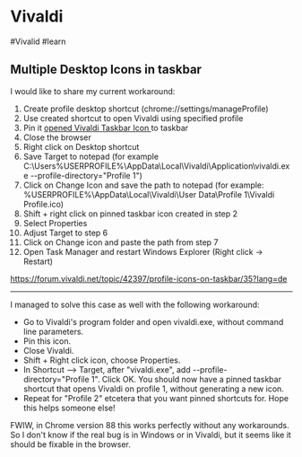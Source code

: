 # Vivaldi

#Vivalid #learn 

## Multiple Desktop Icons in taskbar

I would like to share my current workaround:

1.  Create profile desktop shortcut (chrome://settings/manageProfile)
2.  Use created shortcut to open Vivaldi using specified profile
3.  Pin it <u>opened Vivaldi Taskbar Icon </u>to taskbar
4.  Close the browser
5.  Right click on Desktop shortcut
6.  Save Target to notepad (for example C:\Users%USERPROFILE%\AppData\Local\Vivaldi\Application\vivaldi.exe --profile-directory="Profile 1")
7.  Click on Change Icon and save the path to notepad (for example: %USERPROFILE%\AppData\Local\Vivaldi\User Data\Profile 1\Vivaldi Profile.ico)
8.  Shift + right click on pinned taskbar icon created in step 2
9.  Select Properties
10.  Adjust Target to step 6
11.  Click on Change icon and paste the path from step 7
12.  Open Task Manager and restart Windows Explorer (Right click -> Restart)

https://forum.vivaldi.net/topic/42397/profile-icons-on-taskbar/35?lang=de


---

I managed to solve this case as well with the following workaround:

-   Go to Vivaldi's program folder and open vivaldi.exe, without command line parameters.
-   Pin this icon.
-   Close Vivaldi.
-   Shift + Right click icon, choose Properties.
-   In Shortcut --> Target, after "vivaldi.exe", add --profile-directory="Profile 1". Click OK. You should now have a pinned taskbar shortcut that opens Vivaldi on profile 1, without generating a new icon.
-   Repeat for "Profile 2" etcetera that you want pinned shortcuts for.
Hope this helps someone else!

FWIW, in Chrome version 88 this works perfectly without any workarounds. So I don't know if the real bug is in Windows or in Vivaldi, but it seems like it should be fixable in the browser.